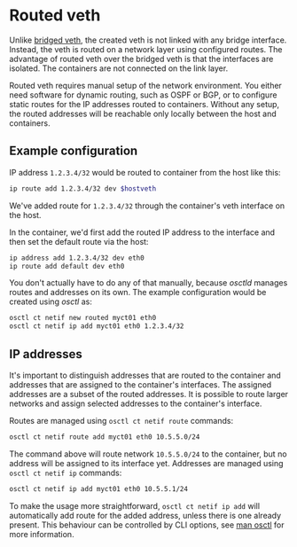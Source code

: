 # Routed veth
Unlike [bridged veth], the created veth is not linked with any bridge interface.
Instead, the veth is routed on a network layer using configured routes.
The advantage of routed veth over the bridged veth is that the interfaces are
isolated. The containers are not connected on the link layer.

Routed veth requires manual setup of the network environment. You either need
software for dynamic routing, such as OSPF or BGP, or to configure static routes
for the IP addresses routed to containers. Without any setup, the routed
addresses will be reachable only locally between the host and containers.

## Example configuration
IP address `1.2.3.4/32` would be routed to container from the host like this:

```bash
ip route add 1.2.3.4/32 dev $hostveth
```

We've added route for `1.2.3.4/32` through the container's veth interface
on the host.

In the container, we'd first add the routed IP address to the interface
and then set the default route via the host:

```bash
ip address add 1.2.3.4/32 dev eth0
ip route add default dev eth0
```

You don't actually have to do any of that manually, because *osctld* manages
routes and addresses on its own. The example configuration would be created 
using *osctl* as:

```bash
osctl ct netif new routed myct01 eth0
osctl ct netif ip add myct01 eth0 1.2.3.4/32
```

## IP addresses
It's important to distinguish addresses that are routed to the container and
addresses that are assigned to the container's interfaces. The assigned addresses
are a subset of the routed addresses. It is possible to route larger networks
and assign selected addresses to the container's interface.

Routes are managed using `osctl ct netif route` commands:

```bash
osctl ct netif route add myct01 eth0 10.5.5.0/24
```

The command above will route network `10.5.5.0/24` to the container, but no
address will be assigned to its interface yet. Addresses are managed using
`osctl ct netif ip` commands:

```bash
osctl ct netif ip add myct01 eth0 10.5.5.1/24
```

To make the usage more straightforward, `osctl ct netif ip add` will
automatically add route for the added address, unless there is one already
present. This behaviour can be controlled by CLI options, see [man osctl] for
more information.

[bridged veth]: veth-bridge.md
[man osctl]: https://man.vpsadminos.org/osctl/man8/osctl.8.html
